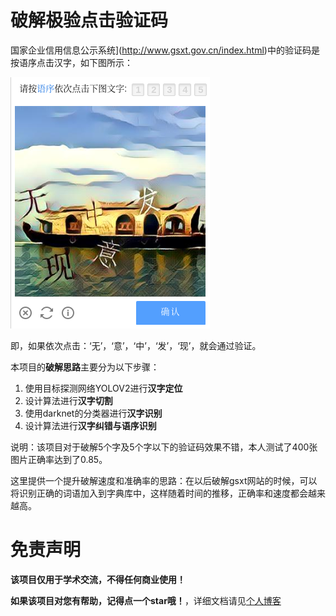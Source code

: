 # 破解极验点击验证码

国家企业信用信息公示系统](http://www.gsxt.gov.cn/index.html)中的验证码是按语序点击汉字，如下图所示：

![验证码](./doc_images/gsxt.png)

即，如果依次点击：‘无’，‘意’，‘中’，‘发’，‘现’，就会通过验证。

本项目的**破解思路**主要分为以下步骤：

1. 使用目标探测网络YOLOV2进行**汉字定位**
2. 设计算法进行**汉字切割**
3. 使用darknet的分类器进行**汉字识别**
4. 设计算法进行**汉字纠错与语序识别**

说明：该项目对于破解5个字及5个字以下的验证码效果不错，本人测试了400张图片正确率达到了0.85。

这里提供一个提升破解速度和准确率的思路：在以后破解gsxt网站的时候，可以将识别正确的词语加入到字典库中，这样随着时间的推移，正确率和速度都会越来越高。

# 免责声明

**该项目仅用于学术交流，不得任何商业使用！**

**如果该项目对您有帮助，记得点一个star哦！**，详细文档请见[个人博客](https://runninggump.github.io/2018/11/19/破解含语序问题的点击验证码)



